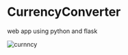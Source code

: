 # CurrencyConverter
web app using python and flask 

![curnncy](https://user-images.githubusercontent.com/65376456/89775314-3d24c100-db10-11ea-897f-eb05b079531c.PNG)
